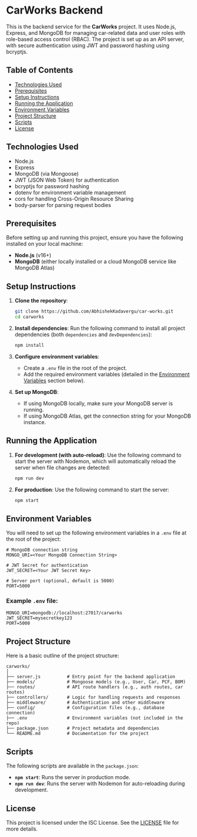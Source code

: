 # CarWorks Backend

This is the backend service for the **CarWorks** project. It uses Node.js, Express, and MongoDB for managing car-related data and user roles with role-based access control (RBAC). The project is set up as an API server, with secure authentication using JWT and password hashing using bcryptjs.

## Table of Contents
- [Technologies Used](#technologies-used)
- [Prerequisites](#prerequisites)
- [Setup Instructions](#setup-instructions)
- [Running the Application](#running-the-application)
- [Environment Variables](#environment-variables)
- [Project Structure](#project-structure)
- [Scripts](#scripts)
- [License](#license)

## Technologies Used
- Node.js
- Express
- MongoDB (via Mongoose)
- JWT (JSON Web Token) for authentication
- bcryptjs for password hashing
- dotenv for environment variable management
- cors for handling Cross-Origin Resource Sharing
- body-parser for parsing request bodies

## Prerequisites
Before setting up and running this project, ensure you have the following installed on your local machine:
- **Node.js** (v16+)
- **MongoDB** (either locally installed or a cloud MongoDB service like MongoDB Atlas)

## Setup Instructions

1. **Clone the repository**:
   ```bash
   git clone https://github.com/AbhishekKadavergu/car-works.git
   cd carworks
   ```

2. **Install dependencies**:
   Run the following command to install all project dependencies (both `dependencies` and `devDependencies`):
   ```bash
   npm install
   ```

3. **Configure environment variables**:
   - Create a `.env` file in the root of the project.
   - Add the required environment variables (detailed in the [Environment Variables](#environment-variables) section below).

4. **Set up MongoDB**:
   - If using MongoDB locally, make sure your MongoDB server is running.
   - If using MongoDB Atlas, get the connection string for your MongoDB instance.

## Running the Application

1. **For development (with auto-reload)**:
   Use the following command to start the server with Nodemon, which will automatically reload the server when file changes are detected:
   ```bash
   npm run dev
   ```

2. **For production**:
   Use the following command to start the server:
   ```bash
   npm start
   ```

## Environment Variables

You will need to set up the following environment variables in a `.env` file at the root of the project:

```env
# MongoDB connection string
MONGO_URI=<Your MongoDB Connection String>

# JWT Secret for authentication
JWT_SECRET=<Your JWT Secret Key>

# Server port (optional, default is 5000)
PORT=5000
```

### Example `.env` file:
```env
MONGO_URI=mongodb://localhost:27017/carworks
JWT_SECRET=mysecretkey123
PORT=5000
```

## Project Structure

Here is a basic outline of the project structure:

```
carworks/
│
├── server.js          # Entry point for the backend application
├── models/            # Mongoose models (e.g., User, Car, PCF, BOM)
├── routes/            # API route handlers (e.g., auth routes, car routes)
├── controllers/       # Logic for handling requests and responses
├── middleware/        # Authentication and other middleware
├── config/            # Configuration files (e.g., database connection)
├── .env               # Environment variables (not included in the repo)
├── package.json       # Project metadata and dependencies
└── README.md          # Documentation for the project
```

## Scripts

The following scripts are available in the `package.json`:

- **`npm start`**: Runs the server in production mode.
- **`npm run dev`**: Runs the server with Nodemon for auto-reloading during development.

## License

This project is licensed under the ISC License. See the [LICENSE](LICENSE) file for more details.
